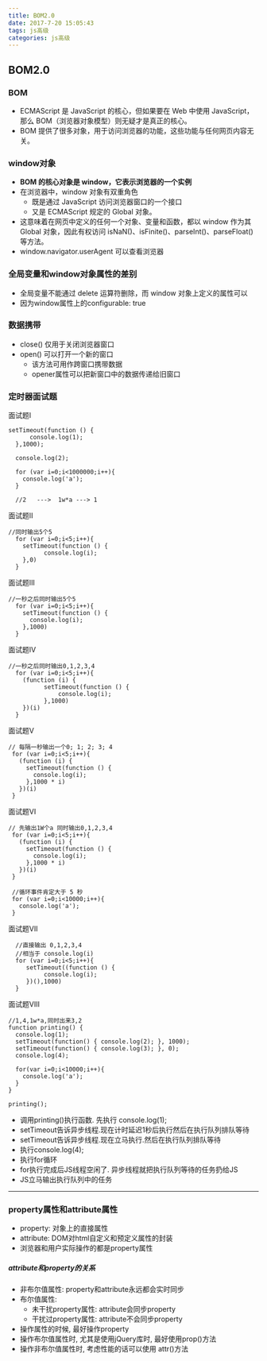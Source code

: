 ```yaml
---
title: BOM2.0
date: 2017-7-20 15:05:43
tags: js高级
categories: js高级
---
```


## BOM2.0
### BOM
- ECMAScript 是 JavaScript 的核心，但如果要在 Web 中使用 JavaScript，那么 BOM（浏览器对象模型）则无疑才是真正的核心。
- BOM 提供了很多对象，用于访问浏览器的功能，这些功能与任何网页内容无关。

### window对象
- **BOM 的核心对象是 window，它表示浏览器的一个实例**
- 在浏览器中，window 对象有双重角色
	- 既是通过 JavaScript 访问浏览器窗口的一个接口
	- 又是 ECMAScript 规定的 Global 对象。
- 这意味着在网页中定义的任何一个对象、变量和函数，都以 window 作为其 Global 对象，因此有权访问 isNaN()、isFinite()、parseInt()、parseFloat() 等方法。
- window.navigator.userAgent 可以查看浏览器

### 全局变量和window对象属性的差别
- 全局变量不能通过 delete 运算符删除，而 window 对象上定义的属性可以
- 因为window属性上的configurable: true

### 数据携带
- close() 仅用于关闭浏览器窗口
- open() 可以打开一个新的窗口
	- 该方法可用作跨窗口携带数据
	- opener属性可以把新窗口中的数据传递给旧窗口
	
### 定时器面试题
面试题I

	setTimeout(function () {
      	  console.log(1);
      },1000);
    
      console.log(2);
      
      for (var i=0;i<1000000;i++){
        console.log('a');
      }

      //2   --->  1w*a ---> 1

面试题II


	//同时输出5个5
      for (var i=0;i<5;i++){
        setTimeout(function () {
        	  console.log(i);
        },0)
      }

面试题III


	//一秒之后同时输出5个5
      for (var i=0;i<5;i++){
        setTimeout(function () {
          console.log(i);
        },1000)
      }

面试题IV

	//一秒之后同时输出0,1,2,3,4
      for (var i=0;i<5;i++){
        (function (i) {
        	  setTimeout(function () {
        	  	  console.log(i);
        	  },1000)
        })(i)
      }

面试题V

 	// 每隔一秒输出一个0; 1; 2; 3; 4
     for (var i=0;i<5;i++){
       (function (i) {
         setTimeout(function () {
           console.log(i);
         },1000 * i)
       })(i)
     }

面试题VI

	// 先输出1W个a 同时输出0,1,2,3,4
     for (var i=0;i<5;i++){
       (function (i) {
         setTimeout(function () {
           console.log(i);
         },1000 * i)
       })(i)
     }

     //循环事件肯定大于 5 秒
     for (var i=0;i<10000;i++){
       console.log('a');
     }

面试题VII

	  //直接输出 0,1,2,3,4
      //相当于 console.log(i)
      for (var i=0;i<5;i++){
         setTimeout((function () {
         	  console.log(i);
         })(),1000)
      }

面试题VIII

	//1,4,1w*a,同时出来3,2
	function printing() {
      console.log(1);
      setTimeout(function() { console.log(2); }, 1000);
      setTimeout(function() { console.log(3); }, 0);
      console.log(4);
      
      for(var i=0;i<10000;i++){
        console.log('a');
      }
    }

    printing();
    
- 调用printing()执行函数. 先执行 console.log(1);
- setTimeout告诉异步线程.现在计时延迟1秒后执行然后在执行队列排队等待
- setTimeout告诉异步线程.现在立马执行.然后在执行队列排队等待
- 执行console.log(4);
- 执行for循环
- for执行完成后JS线程空闲了. 异步线程就把执行队列等待的任务扔给JS
- JS立马输出执行队列中的任务

----------
### property属性和attribute属性
- property: 对象上的直接属性
- attribute: DOM对html自定义和预定义属性的封装
- 浏览器和用户实际操作的都是property属性

##### attribute和property的关系
- 非布尔值属性:  property和attribute永远都会实时同步
- 布尔值属性:
	- 未干扰property属性: attribute会同步property
	- 干扰过property属性: attribute不会同步property
- 操作属性的时候, 最好操作property
- 操作布尔值属性时, 尤其是使用jQuery库时, 最好使用prop()方法
- 操作非布尔值属性时, 考虑性能的话可以使用 attr()方法